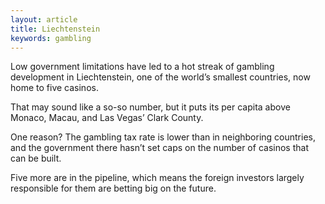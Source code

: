 ```yaml
---
layout: article
title: Liechtenstein
keywords: gambling
---
```


Low government limitations have led to a hot streak of gambling development in Liechtenstein, one of the world’s smallest countries, now home to five casinos.

That may sound like a so-so number, but it puts its per capita above Monaco, Macau, and Las Vegas’ Clark County.

One reason? The gambling tax rate is lower than in neighboring countries, and the government there hasn’t set caps on the number of casinos that can be built.

Five more are in the pipeline, which means the foreign investors largely responsible for them are betting big on the future.

